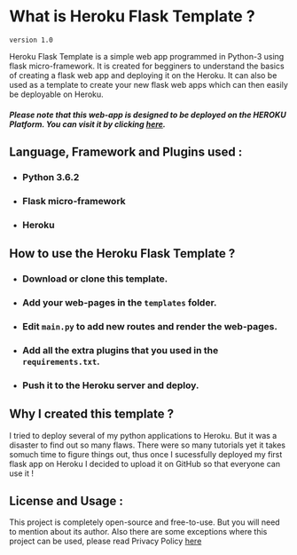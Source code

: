 # What is Heroku Flask Template ?
`version 1.0`

Heroku Flask Template is a simple web app programmed in Python-3 using flask micro-framework. It is created for begginers to understand the basics of creating a flask web app and deploying it on the Heroku. It can also be used as a template to create your new flask web apps which can then easily be deployable on Heroku.

##### Please note that this web-app is designed to be deployed on the HEROKU Platform. You can visit it by clicking [here](https://openflaskapi.heroku.com).

## Language, Framework and Plugins used :
- ### Python 3.6.2
- ### Flask micro-framework
- ### Heroku

## How to use the Heroku Flask Template ?
- ### Download or clone this template.
- ### Add your web-pages in the `templates` folder.
- ### Edit `main.py` to add new routes and render the web-pages.
- ### Add all the extra plugins that you used in the `requirements.txt`.
- ### Push it to the Heroku server and deploy.

## Why I created this template ?
I tried to deploy several of my python applications to Heroku. But it was a disaster to find out so many flaws. There were so many tutorials yet it takes somuch time to figure things out, thus once I sucessfully deployed my first flask app on Heroku I decided to upload it on GitHub so that everyone can use it ! 

## License and Usage :

This project is completely open-source and free-to-use. But you will need to mention about its author.
Also there are some exceptions where this project can be used, please read Privacy Policy [here](http://parthsarthee.com/ops-privacy-policy)
